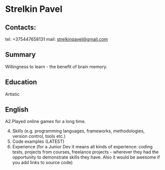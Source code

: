 # Strelkin Pavel
## Contacts:
tel: +375447658131 mail: strelkinpavel@gmail.com
## Summary
Willingness to learn - the benefit of brain memory.
## Education
Artistic
## English
A2.Played online games for a long time.



4. Skills (e.g. programming languages, frameworks, methodologies, version control, tools etc.)
5. Code examples (LATEST)
6. Experience (for a Junior Dev it means all kinds of experience: coding tests, projects from courses,
freelance projects - wherever they had the opportunity to demonstrate skills they have.
Also it would be awesome if you add links to source code)

